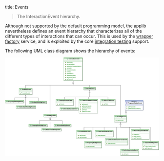 title: Events

> The InteractionEvent hierarchy.

Although not supported by the default programming model, the applib
nevertheless defines an event hierarchy that characterizes all of the
different types of interactions that can occur. This is used by the
[wrapper factory](./services/wrapper-factory.html) service, and is exploited 
by the core [integration testing](../core/integtestsupport.html) support.

The following UML class diagram shows the hierarchy of events:

![](images/Events.png)

